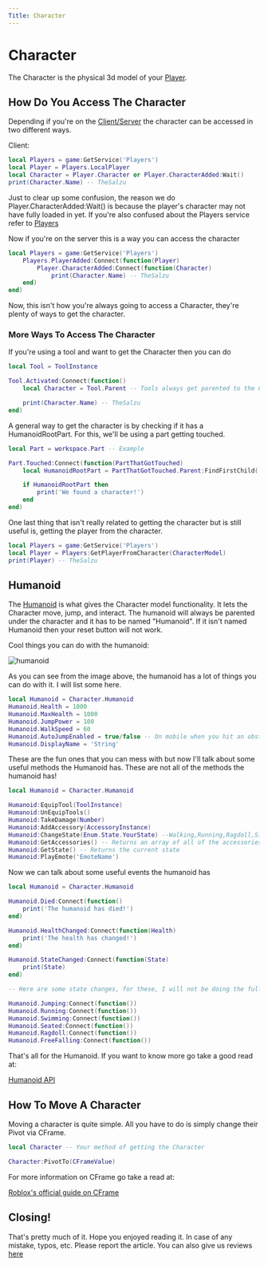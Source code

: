 ```yaml
---
Title: Character
---
```


# Character
The Character is the physical 3d model of your [Player](https://create.roblox.com/docs/reference/engine/classes/Player).

## How Do You Access The Character
Depending if you're on the [Client/Server](https://developer.roblox.com/en-us/articles/Roblox-Client-Server-Model) the character can be accessed in two different ways.

Client:
```lua
local Players = game:GetService('Players')
local Player = Players.LocalPlayer
local Character = Player.Character or Player.CharacterAdded:Wait()
print(Character.Name) -- TheSalzu
```

Just to clear up some confusion, the reason we do Player.CharacterAdded:Wait() is because the player's character may not have fully loaded in yet. If you're also confused about the Players service refer to [Players](https://developer.roblox.com/en-us/api-reference/class/Players)

Now if you're on the server this is a way you can access the character

```lua
local Players = game:GetService('Players')
    Players.PlayerAdded:Connect(function(Player)
        Player.CharacterAdded:Connect(function(Character)
            print(Character.Name) -- TheSalzu
    end)
end)
```

Now, this isn't how you're always going to access a Character, they're plenty of ways to get the character.

### More Ways To Access The Character
If you're using a tool and want to get the Character then you can do

```lua
local Tool = ToolInstance

Tool.Activated:Connect(function()
    local Character = Tool.Parent -- Tools always get parented to the Character

    print(Character.Name) -- TheSalzu
end)
```

A general way to get the character is by checking if it has a HumanoidRootPart. For this, we'll be using a part getting touched.

```lua
local Part = workspace.Part -- Example

Part.Touched:Connect(function(PartThatGotTouched)
    local HumanoidRootPart = PartThatGotTouched.Parent:FindFirstChild('HumanoidRootPart')

    if HumanoidRootPart then
        print('We found a character!')
    end
end)
```

One last thing that isn't really related to getting the character but is still useful is, getting the player from the character.

```lua
local Players = game:GetService('Players')
local Player = Players:GetPlayerFromCharacter(CharacterModel)
print(Player) -- TheSalzu
```


## Humanoid
The [Humanoid](https://create.roblox.com/docs/reference/engine/classes/Humanoid) is what gives the Character model functionality. It lets the Character move, jump, and interact. The humanoid will always be parented under the character and it has to be named "Humanoid". If it isn't named Humanoid then your reset button will not work.

Cool things you can do with the humanoid:

![humanoid](https://imgur.com/ltzzVda.png)

As you can see from the image above, the humanoid has a lot of things you can do with it. I will list some here.

```lua
local Humanoid = Character.Humanoid
Humanoid.Health = 1000
Humanoid.MaxHealth = 1000
Humanoid.JumpPower = 100
Humanoid.WalkSpeed = 60
Humanoid.AutoJumpEnabled = true/false -- On mobile when you hit an obstacle it will auto jump
Humanoid.DisplayName = 'String'
```

These are the fun ones that you can mess with but now I'll talk about some useful methods the Humanoid has.
These are not all of the methods the humanoid has!

```lua
local Humanoid = Character.Humanoid

Humanoid:EquipTool(ToolInstance)
Humanoid:UnEquipTools()
Humanoid:TakeDamage(Number)
Humanoid:AddAccessory(AccessoryInstance)
Humanoid:ChangeState(Enum.State.YourState) --Walking,Running,Ragdoll,Sitting,Jumping
Humanoid:GetAccessories() -- Returns an array of all of the accessories
Humanoid:GetState() -- Returns the current state
Humanoid:PlayEmote('EmoteName')
```

Now we can talk about some useful events the humanoid has

```lua
local Humanoid = Character.Humanoid

Humanoid.Died:Connect(function()
    print('The humanoid has died!')
end)

Humanoid.HealthChanged:Connect(function(Health)
    print('The health has changed!')
end)

Humanoid.StateChanged:Connect(function(State)
    print(State)
end)

-- Here are some state changes, for these, I will not be doing the full event with the end)

Humanoid.Jumping:Connect(function())
Humanoid.Running:Connect(function())
Humanoid.Swimming:Connect(function())
Humanoid.Seated:Connect(function())
Humanoid.Ragdoll:Connect(function())
Humanoid.FreeFalling:Connect(function())
```

That's all for the Humanoid. If you want to know more go take a good read at:

[Humanoid API](https://create.roblox.com/docs/reference/engine/classes/Humanoid)

## How To Move A Character
Moving a character is quite simple. All you have to do is simply change their Pivot via CFrame.

```lua
local Character -- Your method of getting the Character

Character:PivotTo(CFrameValue)
```

For more information on CFrame go take a read at:

[Roblox's official guide on CFrame](https://developer.roblox.com/en-us/articles/Understanding-CFrame)  

## Closing!
That's pretty much of it. Hope you enjoyed reading it. In case of any mistake, typos, etc. Please report the article. You can also give us reviews [here](https://rodevs-helpers.github.io/Helpers-Documents/Others/Help_Us%21/)
